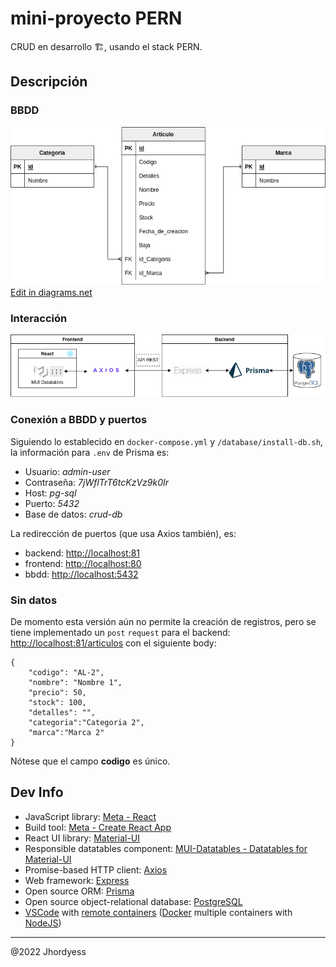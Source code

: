 # mini-proyecto PERN

CRUD en desarrollo 🏗, usando el stack PERN.

## Descripción

### BBDD

![Modelo logico](/database/modelo_logico.drawio.png)
<a href="https://app.diagrams.net/#Uhttps%3A%2F%2Fgithub.com%2Fjhordyess%2Fmini-proyecto-pern%2Fraw%2Fmain%2FInteraccion.drawio.png" target="_blank">Edit in diagrams.net</a>

### Interacción

![Interaccion](/Interaccion.drawio.png)

### Conexión a BBDD y puertos

Siguiendo lo establecido en `docker-compose.yml` y `/database/install-db.sh`, la información para `.env` de Prisma es:

- Usuario: _admin-user_
- Contraseña: _7jWflTrT6tcKzVz9k0Ir_
- Host: _pg-sql_
- Puerto: _5432_
- Base de datos: _crud-db_

La redirección de puertos (que usa Axios también), es:

- backend: <http://localhost:81>
- frontend: <http://localhost:80>
- bbdd: <http://localhost:5432>

### Sin datos

De momento esta versión aún no permite la creación de registros, pero se tiene implementado un `post` `request` para el backend: <http://localhost:81/articulos> con el siguiente body:

```[javascript]
{
    "codigo": "AL-2",
    "nombre": "Nombre 1",
    "precio": 50,
    "stock": 100,
    "detalles": "",
    "categoria":"Categoria 2",
    "marca":"Marca 2"
}
```

Nótese que el campo **codigo** es único.

## Dev Info

- JavaScript library: [Meta - React](https://reactjs.org/)
- Build tool: [Meta - Create React App](https://create-react-app.dev/)
- React UI library: [Material-UI](https://mui.com/)
- Responsible datatables component: [MUI-Datatables - Datatables for Material-UI](https://github.com/gregnb/mui-datatables)
- Promise-based HTTP client: [Axios](https://axios-http.com/)
- Web framework: [Express](http://expressjs.com/)
- Open source ORM: [Prisma](https://www.prisma.io/)
- Open source object-relational database: [PostgreSQL](https://www.postgresql.org/)
- [VSCode](https://code.visualstudio.com/) with [remote containers](https://code.visualstudio.com/docs/remote/containers) ([Docker](https://www.docker.com/) multiple containers with [NodeJS](https://nodejs.org/))

---
@2022 Jhordyess
